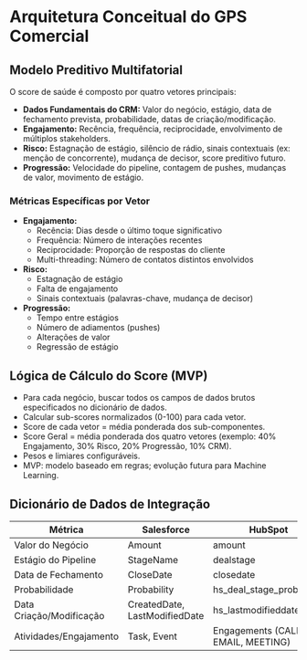 # Arquitetura Conceitual do GPS Comercial

## Modelo Preditivo Multifatorial
O score de saúde é composto por quatro vetores principais:
- **Dados Fundamentais do CRM:** Valor do negócio, estágio, data de fechamento prevista, probabilidade, datas de criação/modificação.
- **Engajamento:** Recência, frequência, reciprocidade, envolvimento de múltiplos stakeholders.
- **Risco:** Estagnação de estágio, silêncio de rádio, sinais contextuais (ex: menção de concorrente), mudança de decisor, score preditivo futuro.
- **Progressão:** Velocidade do pipeline, contagem de pushes, mudanças de valor, movimento de estágio.

### Métricas Específicas por Vetor
- **Engajamento:**
  - Recência: Dias desde o último toque significativo
  - Frequência: Número de interações recentes
  - Reciprocidade: Proporção de respostas do cliente
  - Multi-threading: Número de contatos distintos envolvidos
- **Risco:**
  - Estagnação de estágio
  - Falta de engajamento
  - Sinais contextuais (palavras-chave, mudança de decisor)
- **Progressão:**
  - Tempo entre estágios
  - Número de adiamentos (pushes)
  - Alterações de valor
  - Regressão de estágio

## Lógica de Cálculo do Score (MVP)
- Para cada negócio, buscar todos os campos de dados brutos especificados no dicionário de dados.
- Calcular sub-scores normalizados (0-100) para cada vetor.
- Score de cada vetor = média ponderada dos sub-componentes.
- Score Geral = média ponderada dos quatro vetores (exemplo: 40% Engajamento, 30% Risco, 20% Progressão, 10% CRM).
- Pesos e limiares configuráveis.
- MVP: modelo baseado em regras; evolução futura para Machine Learning.

## Dicionário de Dados de Integração
| Métrica                  | Salesforce                | HubSpot                  | Pipedrive                |
|-------------------------|---------------------------|--------------------------|--------------------------|
| Valor do Negócio        | Amount                    | amount                   | value                    |
| Estágio do Pipeline     | StageName                 | dealstage                | stage_id                 |
| Data de Fechamento      | CloseDate                 | closedate                | expected_close_date      |
| Probabilidade           | Probability               | hs_deal_stage_probability| probability (custom)     |
| Data Criação/Modificação| CreatedDate, LastModifiedDate | hs_lastmodifieddate | add_time, update_time    |
| Atividades/Engajamento  | Task, Event               | Engagements (CALL, EMAIL, MEETING) | /activities (deal_id)   |
